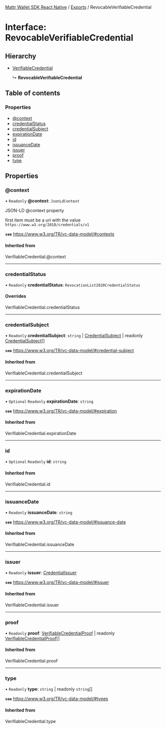 [Mattr Wallet SDK React Native](../README.md) / [Exports](../modules.md) / RevocableVerifiableCredential

# Interface: RevocableVerifiableCredential

## Hierarchy

- [VerifiableCredential](../modules.md#verifiablecredential)

  ↳ **RevocableVerifiableCredential**

## Table of contents

### Properties

- [@context](revocableverifiablecredential.md#@context)
- [credentialStatus](revocableverifiablecredential.md#credentialstatus)
- [credentialSubject](revocableverifiablecredential.md#credentialsubject)
- [expirationDate](revocableverifiablecredential.md#expirationdate)
- [id](revocableverifiablecredential.md#id)
- [issuanceDate](revocableverifiablecredential.md#issuancedate)
- [issuer](revocableverifiablecredential.md#issuer)
- [proof](revocableverifiablecredential.md#proof)
- [type](revocableverifiablecredential.md#type)

## Properties

### @context

• `Readonly` **@context**: `JsonLdContext`

JSON-LD @context property

first item must be a uri with the value `https://www.w3.org/2018/credentials/v1`

**`see`** https://www.w3.org/TR/vc-data-model/#contexts

#### Inherited from

VerifiableCredential.@context

___

### credentialStatus

• `Readonly` **credentialStatus**: `RevocationList2020CredentialStatus`

#### Overrides

VerifiableCredential.credentialStatus

___

### credentialSubject

• `Readonly` **credentialSubject**: `string` \| [CredentialSubject](credentialsubject.md) \| readonly [CredentialSubject](credentialsubject.md)[]

**`see`** https://www.w3.org/TR/vc-data-model/#credential-subject

#### Inherited from

VerifiableCredential.credentialSubject

___

### expirationDate

• `Optional` `Readonly` **expirationDate**: `string`

**`see`** https://www.w3.org/TR/vc-data-model/#expiration

#### Inherited from

VerifiableCredential.expirationDate

___

### id

• `Optional` `Readonly` **id**: `string`

#### Inherited from

VerifiableCredential.id

___

### issuanceDate

• `Readonly` **issuanceDate**: `string`

**`see`** https://www.w3.org/TR/vc-data-model/#issuance-date

#### Inherited from

VerifiableCredential.issuanceDate

___

### issuer

• `Readonly` **issuer**: [CredentialIssuer](../modules.md#credentialissuer)

**`see`** https://www.w3.org/TR/vc-data-model/#issuer

#### Inherited from

VerifiableCredential.issuer

___

### proof

• `Readonly` **proof**: [VerifiableCredentialProof](verifiablecredentialproof.md) \| readonly [VerifiableCredentialProof](verifiablecredentialproof.md)[]

#### Inherited from

VerifiableCredential.proof

___

### type

• `Readonly` **type**: `string` \| readonly `string`[]

**`see`** https://www.w3.org/TR/vc-data-model/#types

#### Inherited from

VerifiableCredential.type
